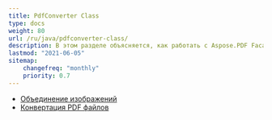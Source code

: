 ```yaml
---
title: PdfConverter Class
type: docs
weight: 80
url: /ru/java/pdfconverter-class/
description: В этом разделе объясняется, как работать с Aspose.PDF Facades, используя класс PdfConverter.
lastmod: "2021-06-05"
sitemap:
    changefreq: "monthly"
    priority: 0.7
---
```


- [Объединение изображений](/pdf/ru/java/merge-images/)
- [Конвертация PDF файлов](/pdf/ru/java/convert-pdf-file/)